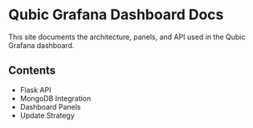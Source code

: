 # Qubic Grafana Dashboard Docs

This site documents the architecture, panels, and API used in the Qubic Grafana dashboard.

## Contents

- Flask API
- MongoDB Integration
- Dashboard Panels
- Update Strategy
